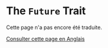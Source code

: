 # The `Future` Trait

Cette page n'a pas encore été traduite.

[Consulter cette page en Anglais](https://rust-lang.github.io/async-book/02_execution/02_future.html)
